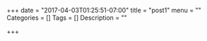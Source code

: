 +++
date = "2017-04-03T01:25:51-07:00"
title = "post1"
menu = ""
Categories = []
Tags = []
Description = ""

+++

